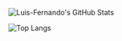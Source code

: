 ![Luis-Fernando's GitHub Stats](https://github-readme-stats.vercel.app/api?username=luis-fernando12&show_icons=true&theme=tokyonight)

![Top Langs](https://github-readme-stats.vercel.app/api/top-langs/?username=luis-fernando12&layout=compact&theme=tokyonight)
